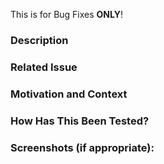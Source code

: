 This is for Bug Fixes **ONLY**!

<!--- Provide a general summary of your changes in the Title above -->

### Description
<!--- Describe your changes in detail -->

### Related Issue
<!--- This project only accepts pull requests related to open issues -->
<!--- If suggesting a new feature or change, please discuss it in an issue first -->
<!--- If fixing a bug, there should be an issue describing it with steps to reproduce -->
<!--- Please link to the issue here: -->

<!--- Optional -->
### Motivation and Context
<!--- Why is this change required? What problem does it solve? -->
<!--- If it fixes an open issue, please link to the issue here. -->

<!--- Short -->
### How Has This Been Tested?
<!--- Please describe in detail how you tested your changes. -->
<!--- Include details of your testing environment, and the tests you ran to -->
<!--- see how your change affects other areas of the code, etc. -->

<!--- Optional -->
### Screenshots (if appropriate):
